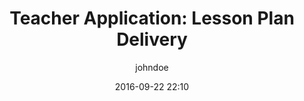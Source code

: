 ---
title: "Teacher Application: Lesson Plan Delivery"
layout: post
date: 2016-09-22 22:10
tag: 
- Ionic Framework
- Hybrid Apps
- AngularJS
image: /assets/images/jekyll-logo-light-solid.png
headerImage: true
projects: true
hidden: true # don't count this post in blog pagination
description: ""
jemoji: ''
author: johndoe
externalLink: false
---